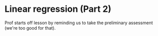 # Linear regression (Part 2)

Prof starts off lesson by reminding us to take the preliminary assessment (we're too good for that).
